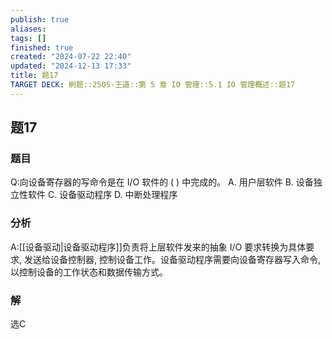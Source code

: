 ```yaml
---
publish: true
aliases: 
tags: []
finished: true
created: "2024-07-22 22:40"
updated: "2024-12-13 17:33"
title: 题17
TARGET DECK: 刷题::25OS-王道::第 5 章 IO 管理::5.1 IO 管理概述::题17
---
```

## 题17
### 题目
Q:向设备寄存器的写命令是在 $\mathrm{I}/\mathrm{O}$ 软件的 ( ) 中完成的。
A. 用户层软件 B. 设备独立性软件 C. 设备驱动程序 D. 中断处理程序
### 分析
A:[[设备驱动|设备驱动程序]]负责将上层软件发来的抽象 I/O 要求转换为具体要求, 发送给设备控制器, 控制设备工作。设备驱动程序需要向设备寄存器写入命令, 以控制设备的工作状态和数据传输方式。
### 解
选C
<!--ID: 1722933074677-->
